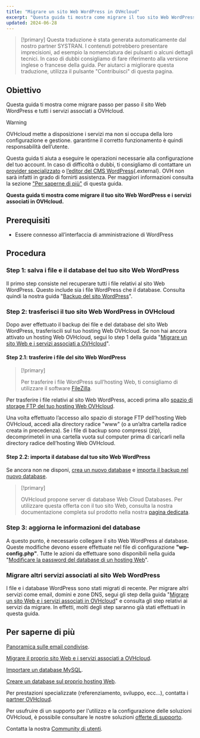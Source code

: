 ```yaml
---
title: "Migrare un sito Web WordPress in OVHcloud"
excerpt: "Questa guida ti mostra come migrare il tuo sito Web WordPress e i servizi associati in OVHcloud"
updated: 2024-06-28
---
```


> [!primary]
> Questa traduzione è stata generata automaticamente dal nostro partner SYSTRAN. I contenuti potrebbero presentare imprecisioni, ad esempio la nomenclatura dei pulsanti o alcuni dettagli tecnici. In caso di dubbi consigliamo di fare riferimento alla versione inglese o francese della guida. Per aiutarci a migliorare questa traduzione, utilizza il pulsante "Contribuisci" di questa pagina.
>

## Obiettivo

Questa guida ti mostra come migrare passo per passo il sito Web WordPress e tutti i servizi associati a OVHcloud.

> [!warning]
>
> OVHcloud mette a disposizione i servizi ma non si occupa della loro configurazione e gestione. garantirne il corretto funzionamento è quindi responsabilità dell’utente.
>
> Questa guida ti aiuta a eseguire le operazioni necessarie alla configurazione del tuo account. In caso di difficoltà o dubbi, ti consigliamo di contattare un [provider specializzato](/links/partner) o [l’editor del CMS WordPress](https://wordpress.com/it/support/){.external}. OVH non sarà infatti in grado di fornirti assistenza. Per maggiori informazioni consulta la sezione ["Per saperne di più"](#go-further) di questa guida.
>

**Questa guida ti mostra come migrare il tuo sito Web WordPress e i servizi associati in OVHcloud.**

## Prerequisiti

- Essere connesso all’interfaccia di amministrazione di WordPress

## Procedura

### Step 1: salva i file e il database del tuo sito Web WordPress

Il primo step consiste nel recuperare tutti i file relativi al sito Web WordPress. Questo include sia i file WordPress che il database. Consulta quindi la nostra guida "[Backup del sito WordPress](/pages/web_cloud/web_hosting/how_to_backup_your_wordpress)".

### Step 2: trasferisci il tuo sito Web WordPress in OVHcloud

Dopo aver effettuato il backup dei file e del database del sito Web WordPress, trasferiscili sul tuo hosting Web OVHcloud. Se non hai ancora attivato un hosting Web OVHcloud, segui lo step 1 della guida "[Migrare un sito Web e i servizi associati a OVHcloud](/pages/web_cloud/web_hosting/hosting_migrating_to_ovh)".

#### Step 2.1: trasferire i file del sito Web WordPress

> [!primary]
>
> Per trasferire i file WordPress sull’hosting Web, ti consigliamo di utilizzare il software [FileZilla](/pages/web_cloud/web_hosting/ftp_filezilla_user_guide).
>

Per trasferire i file relativi al sito Web WordPress, accedi prima allo [spazio di storage FTP del tuo hosting Web OVHcloud](/pages/web_cloud/web_hosting/ftp_connection).

Una volta effettuato l’accesso allo spazio di storage FTP dell’hosting Web OVHcloud, accedi alla directory radice "www" (o a un’altra cartella radice creata in precedenza). Se i file di backup sono compressi (zip), decomprimeteli in una cartella vuota sul computer prima di caricarli nella directory radice dell’hosting Web OVHcloud.

#### Step 2.2: importa il database dal tuo sito Web WordPress

Se ancora non ne disponi, [crea un nuovo database](/pages/web_cloud/web_hosting/sql_create_database) e [importa il backup nel nuovo database](/pages/web_cloud/web_hosting/sql_importing_mysql_database).

> [!primary]
>
> OVHcloud propone server di database Web Cloud Databases. Per utilizzare questa offerta con il tuo sito Web, consulta la nostra documentazione completa sul prodotto nella nostra [pagina dedicata](/links/web/databases).
>

### Step 3: aggiorna le informazioni del database

A questo punto, è necessario collegare il sito Web WordPress al database. Queste modifiche devono essere effettuate nel file di configurazione **"wp-config.php"**. Tutte le azioni da effettuare sono disponibili nella guida "[Modificare la password del database di un hosting Web](/pages/web_cloud/web_hosting/sql_change_password)".

### Migrare altri servizi associati al sito Web WordPress

I file e i database WordPress sono stati migrati di recente. Per migrare altri servizi come email, domini e zone DNS, segui gli step della guida "[Migrare un sito Web e i servizi associati in OVHcloud](/pages/web_cloud/web_hosting/hosting_migrating_to_ovh)" e consulta gli step relativi ai servizi da migrare. In effetti, molti degli step saranno già stati effettuati in questa guida.

## Per saperne di più <a name="go-further"></a>

[Panoramica sulle email condivise](/pages/web_cloud/email_and_collaborative_solutions/mx_plan/email_generalities).

[Migrare il proprio sito Web e i servizi associati a OVHcloud](/pages/web_cloud/web_hosting/hosting_migrating_to_ovh).

[Importare un database MySQL](/pages/web_cloud/web_hosting/sql_importing_mysql_database).

[Creare un database sul proprio hosting Web](/pages/web_cloud/web_hosting/sql_create_database).
 
Per prestazioni specializzate (referenziamento, sviluppo, ecc...), contatta i [partner OVHcloud](/links/partner).
 
Per usufruire di un supporto per l'utilizzo e la configurazione delle soluzioni OVHcloud, è possibile consultare le nostre soluzioni [offerte di supporto](/links/support).
 
Contatta la nostra [Community di utenti](/links/community).
